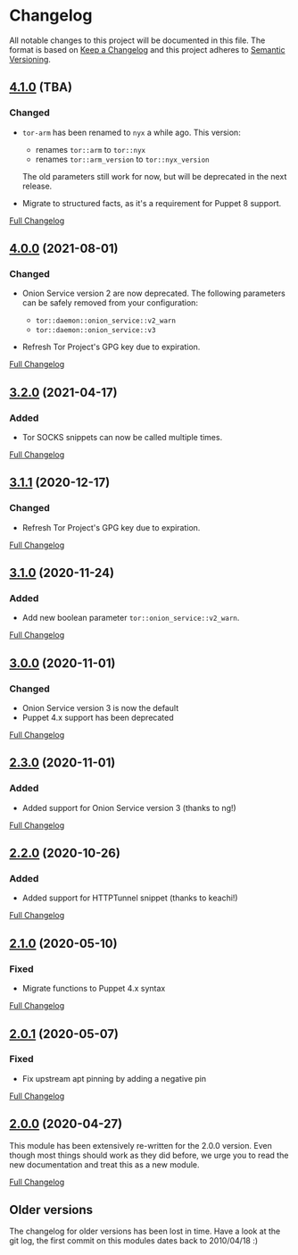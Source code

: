 # Changelog

All notable changes to this project will be documented in this file. The format
is based on [Keep a Changelog](http://keepachangelog.com/en/1.0.0/) and this
project adheres to [Semantic Versioning](http://semver.org).

## [4.1.0](https://gitlab.com/shared-puppet-modules-group/tor/-/tags/4.1.0) (TBA)

### Changed

- `tor-arm` has been renamed to `nyx` a while ago. This version:

  * renames `tor::arm` to `tor::nyx`
  * renames `tor::arm_version` to `tor::nyx_version`

  The old parameters still work for now, but will be deprecated in the next
  release.

- Migrate to structured facts, as it's a requirement for Puppet 8 support.

[Full Changelog](https://gitlab.com/shared-puppet-modules-group/tor/-/compare/4.0.0...4.1.0)

## [4.0.0](https://gitlab.com/shared-puppet-modules-group/tor/-/tags/4.0.0) (2021-08-01)

### Changed

- Onion Service version 2 are now deprecated. The following parameters can be
  safely removed from your configuration:

  * `tor::daemon::onion_service::v2_warn`
  * `tor::daemon::onion_service::v3`

- Refresh Tor Project's GPG key due to expiration.

[Full Changelog](https://gitlab.com/shared-puppet-modules-group/tor/-/compare/3.2.0...4.0.0)

## [3.2.0](https://gitlab.com/shared-puppet-modules-group/tor/-/tags/3.1.1) (2021-04-17)

### Added

- Tor SOCKS snippets can now be called multiple times.

[Full Changelog](https://gitlab.com/shared-puppet-modules-group/tor/-/compare/3.1.1...3.2.0)

## [3.1.1](https://gitlab.com/shared-puppet-modules-group/tor/-/tags/3.1.1) (2020-12-17)

### Changed

- Refresh Tor Project's GPG key due to expiration.

[Full Changelog](https://gitlab.com/shared-puppet-modules-group/tor/-/compare/3.1.0...3.1.1)

## [3.1.0](https://gitlab.com/shared-puppet-modules-group/tor/-/tags/3.1.0) (2020-11-24)

### Added

- Add new boolean parameter `tor::onion_service::v2_warn`.

[Full Changelog](https://gitlab.com/shared-puppet-modules-group/tor/-/compare/3.0.0...3.1.0)

## [3.0.0](https://gitlab.com/shared-puppet-modules-group/tor/-/tags/3.0.0) (2020-11-01)

### Changed

- Onion Service version 3 is now the default
- Puppet 4.x support has been deprecated

[Full Changelog](https://gitlab.com/shared-puppet-modules-group/tor/-/compare/2.3.0...3.0.0)

## [2.3.0](https://gitlab.com/shared-puppet-modules-group/tor/-/tags/2.3.0) (2020-11-01)

### Added

- Added support for Onion Service version 3 (thanks to ng!)

[Full Changelog](https://gitlab.com/shared-puppet-modules-group/tor/-/compare/2.2.0...2.3.0)

## [2.2.0](https://gitlab.com/shared-puppet-modules-group/tor/-/tags/2.2.0) (2020-10-26)

### Added

- Added support for HTTPTunnel snippet (thanks to keachi!)

[Full Changelog](https://gitlab.com/shared-puppet-modules-group/tor/-/compare/2.1.0...2.2.0)

## [2.1.0](https://gitlab.com/shared-puppet-modules-group/tor/-/tags/2.1.0) (2020-05-10)

### Fixed

- Migrate functions to Puppet 4.x syntax

[Full Changelog](https://gitlab.com/shared-puppet-modules-group/tor/-/compare/2.0.1...2.1.0)

## [2.0.1](https://gitlab.com/shared-puppet-modules-group/tor/-/tags/2.0.1) (2020-05-07)

### Fixed

- Fix upstream apt pinning by adding a negative pin

[Full Changelog](https://gitlab.com/shared-puppet-modules-group/tor/-/compare/2.0.0...2.0.1)

## [2.0.0](https://gitlab.com/shared-puppet-modules-group/tor/-/tags/2.0.0) (2020-04-27)

This module has been extensively re-written for the 2.0.0 version. Even though
most things should work as they did before, we urge you to read the new
documentation and treat this as a new module.

[Full Changelog](https://gitlab.com/shared-puppet-modules-group/tor/-/compare/1.1.0...2.0.0)

## Older versions

The changelog for older versions has been lost in time. Have a look at the git
log, the first commit on this modules dates back to 2010/04/18 :)
